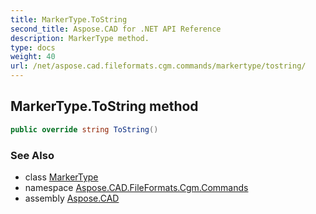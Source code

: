 ```yaml
---
title: MarkerType.ToString
second_title: Aspose.CAD for .NET API Reference
description: MarkerType method. 
type: docs
weight: 40
url: /net/aspose.cad.fileformats.cgm.commands/markertype/tostring/
---
```

## MarkerType.ToString method

```csharp
public override string ToString()
```

### See Also

* class [MarkerType](../)
* namespace [Aspose.CAD.FileFormats.Cgm.Commands](../../markertype/)
* assembly [Aspose.CAD](../../../)


